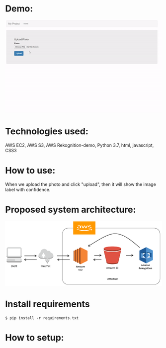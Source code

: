 # Demo:
![image](https://github.com/manbobo2002/rekognition-demo/blob/master/Rekognizion%20Demo.gif)  

# Technologies used:  
AWS EC2, AWS S3, AWS Rekognition-demo, Python 3.7, html, javascript, CSS3

# How to use:  
When we upload the photo and click "upload", then it will show the image label with confidence.  

# Proposed system architecture:
![image](https://github.com/manbobo2002/rekognition-demo/blob/master/Solution%20Diagram.PNG)  

# Install requirements

```shell
$ pip install -r requirements.txt
```

# How to setup:  
